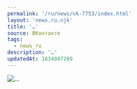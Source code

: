```yaml
---
permalink: '/ru/news/vk-7753/index.html'
layout: 'news.ru.njk'
title: '…'
source: ВКонтакте
tags:
  - news_ru
description: '…'
updatedAt: 1634047260
---
```

![…](https://sun9-41.userapi.com/sun9-81/xtbBCMs8wR5_IiD3wprwfwO_C6udexk4yEE87A/e0rKrYo9154.jpg)

